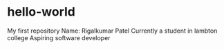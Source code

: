 # hello-world
My first repository
Name: Rigalkumar Patel
Currently a student in lambton college
Aspiring software developer
